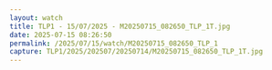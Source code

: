 ```yaml
---
layout: watch
title: TLP1 - 15/07/2025 - M20250715_082650_TLP_1T.jpg
date: 2025-07-15 08:26:50
permalink: /2025/07/15/watch/M20250715_082650_TLP_1
capture: TLP1/2025/202507/20250714/M20250715_082650_TLP_1T.jpg
---
```

